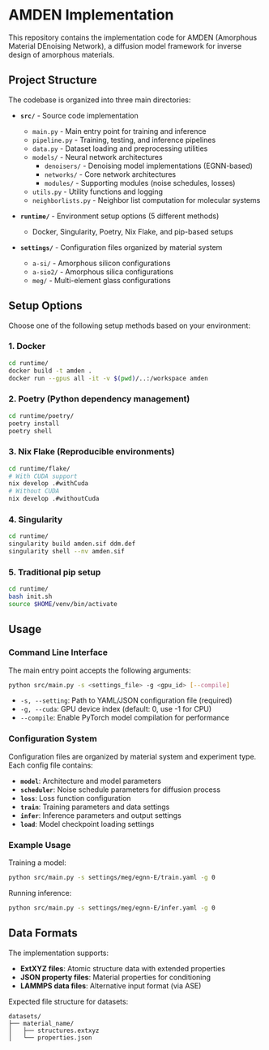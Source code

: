 # AMDEN Implementation

This repository contains the implementation code for AMDEN (Amorphous Material DEnoising Network), a diffusion model framework for inverse design of amorphous materials.

## Project Structure

The codebase is organized into three main directories:

- **`src/`** - Source code implementation
  - `main.py` - Main entry point for training and inference
  - `pipeline.py` - Training, testing, and inference pipelines
  - `data.py` - Dataset loading and preprocessing utilities
  - `models/` - Neural network architectures
    - `denoisers/` - Denoising model implementations (EGNN-based)
    - `networks/` - Core network architectures
    - `modules/` - Supporting modules (noise schedules, losses)
  - `utils.py` - Utility functions and logging
  - `neighborlists.py` - Neighbor list computation for molecular systems

- **`runtime/`** - Environment setup options (5 different methods)
  - Docker, Singularity, Poetry, Nix Flake, and pip-based setups

- **`settings/`** - Configuration files organized by material system
  - `a-si/` - Amorphous silicon configurations
  - `a-sio2/` - Amorphous silica configurations  
  - `meg/` - Multi-element glass configurations

## Setup Options

Choose one of the following setup methods based on your environment:

### 1. Docker

```bash
cd runtime/
docker build -t amden .
docker run --gpus all -it -v $(pwd)/..:/workspace amden
```

### 2. Poetry (Python dependency management)

```bash
cd runtime/poetry/
poetry install
poetry shell
```

### 3. Nix Flake (Reproducible environments)

```bash
cd runtime/flake/
# With CUDA support
nix develop .#withCuda
# Without CUDA  
nix develop .#withoutCuda
```

### 4. Singularity

```bash
cd runtime/
singularity build amden.sif ddm.def
singularity shell --nv amden.sif
```

### 5. Traditional pip setup

```bash
cd runtime/
bash init.sh
source $HOME/venv/bin/activate
```

## Usage

### Command Line Interface

The main entry point accepts the following arguments:

```bash
python src/main.py -s <settings_file> -g <gpu_id> [--compile]
```

- `-s, --setting`: Path to YAML/JSON configuration file (required)
- `-g, --cuda`: GPU device index (default: 0, use -1 for CPU)
- `--compile`: Enable PyTorch model compilation for performance

### Configuration System

Configuration files are organized by material system and experiment type. Each config file contains:

- **`model`**: Architecture and model parameters
- **`scheduler`**: Noise schedule parameters for diffusion process
- **`loss`**: Loss function configuration
- **`train`**: Training parameters and data settings
- **`infer`**: Inference parameters and output settings
- **`load`**: Model checkpoint loading settings

### Example Usage

Training a model:
```bash
python src/main.py -s settings/meg/egnn-E/train.yaml -g 0
```

Running inference:
```bash  
python src/main.py -s settings/meg/egnn-E/infer.yaml -g 0
```

## Data Formats

The implementation supports:
- **ExtXYZ files**: Atomic structure data with extended properties
- **JSON property files**: Material properties for conditioning
- **LAMMPS data files**: Alternative input format (via ASE)

Expected file structure for datasets:
```
datasets/
├── material_name/
│   ├── structures.extxyz
│   └── properties.json
```

